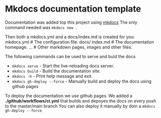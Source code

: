 # Mkdocs documentation template

Documentation was added top this project using [mkdocs](https://https://squidfunk.github.io/mkdocs-material/)
The only command needed was `mkdocs new .`

Then both a mkdocs.yml and a docs/index.md is created for you:
    mkdocs.yml    # The configuration file.
    docs/
        index.md  # The documentation homepage.
        ...       # Other markdown pages, images and other files.

The following commands can be used to serve and buld the docs
* `mkdocs serve` - Start the live-reloading docs server.
* `mkdocs build` - Build the documentation site.
* `mkdocs -h` - Print help message and exit.
* `mkdocs gh-deploy --force` - Manually build and deploy the docs using github pages


To deploy the documentation we use github pages. 
We added a **./github/workflows/ci.yml** that builds and depoyes the docs on every push to the master/main branch
You can also deploy it manually by doin a `mkdocs gh-deploy --force`


